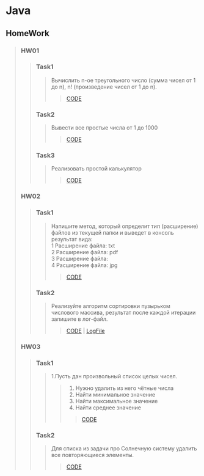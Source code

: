 # Java
## HomeWork
> ### HW01
>> ###  Task1
>>>Вычислить n-ое треугольного число (сумма чисел от 1 до n), n! (произведение чисел от 1 до n).
>>>> [CODE](/HomeWork/HW01/task1.java)
>> ### Task2
>>> Вывести все простые числа от 1 до 1000
>>>> [CODE](/HomeWork/HW01/task2.java)
>> ### Task3
>>>Реализовать простой калькулятор
>>>>[CODE](/HomeWork/HW01/task3.java)
> ### HW02
>> ### Task1
>>>Напишите метод, который определит тип (расширение) файлов из текущей папки и выведет в консоль результат вида:  
1 Расширение файла: txt  
2 Расширение файла: pdf  
3 Расширение файла:  
4 Расширение файла: jpg
>>>> [CODE](/HomeWork/HW02/task1.java)
>> ### Task2
>>>Реализуйте алгоритм сортировки пузырьком числового массива, результат после каждой итерации запишите в лог-файл.
>>>>[CODE](/HomeWork/HW02/task2.java) | [LogFile](/logHW02Task02.txt)
> ### HW03
>> ### Task1
>>> 1.Пусть дан произвольный список целых чисел.  
>>>>1) Нужно удалить из него чётные числа 
>>>>2) Найти минимальное значение
>>>>3) Найти максимальное значение
>>>>4) Найти среднее значение
>>>>> [CODE](/HomeWork/HW03/task1.java)
>> ### Task2
>>> Для списка из задачи про Солнечную систему удалить все повторяющиеся элементы.
>>>> [CODE](/HomeWork/HW03/task2.java)

